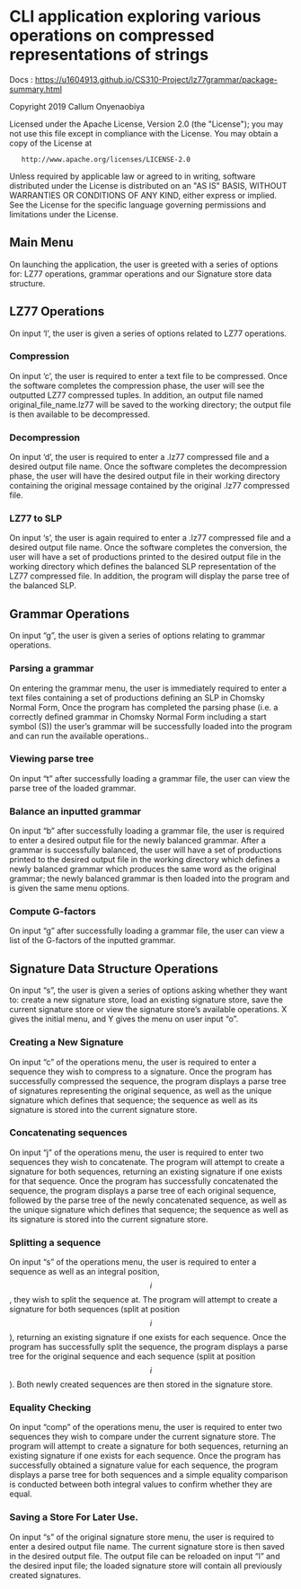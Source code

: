 # CLI application exploring various operations on compressed representations of strings
Docs : https://u1604913.github.io/CS310-Project/lz77grammar/package-summary.html

Copyright 2019 Callum Onyenaobiya

   Licensed under the Apache License, Version 2.0 (the "License");
   you may not use this file except in compliance with the License.
   You may obtain a copy of the License at

       http://www.apache.org/licenses/LICENSE-2.0

   Unless required by applicable law or agreed to in writing, software
   distributed under the License is distributed on an "AS IS" BASIS,
   WITHOUT WARRANTIES OR CONDITIONS OF ANY KIND, either express or implied.
   See the License for the specific language governing permissions and
   limitations under the License.
   
Main Menu
---------

On launching the application, the user is greeted with a series of options for:
LZ77 operations, grammar operations and our Signature store data structure.

LZ77 Operations
---------------

On input ‘l’, the user is given a series of options related to LZ77 operations.

### Compression

On input ‘c’, the user is required to enter a text file to be compressed. Once
the software completes the compression phase, the user will see the outputted
LZ77 compressed tuples. In addition, an output file named
original_file_name.lz77 will be saved to the working directory; the output file
is then available to be decompressed.

### Decompression

On input ‘d’, the user is required to enter a .lz77 compressed file and a
desired output file name. Once the software completes the decompression phase,
the user will have the desired output file in their working directory containing
the original message contained by the original .lz77 compressed file.

### LZ77 to SLP

On input ‘s’, the user is again required to enter a .lz77 compressed file and a
desired output file name. Once the software completes the conversion, the user
will have a set of productions printed to the desired output file in the working
directory which defines the balanced SLP representation of the LZ77 compressed
file. In addition, the program will display the parse tree of the balanced SLP.

Grammar Operations
------------------

On input “g”, the user is given a series of options relating to grammar
operations.

###  Parsing a grammar

On entering the grammar menu, the user is immediately required to enter a text
files containing a set of productions defining an SLP in Chomsky Normal Form,
Once the program has completed the parsing phase (i.e. a correctly defined
grammar in Chomsky Normal Form including a start symbol (S)) the user’s grammar
will be successfully loaded into the program and can run the available
operations..

### Viewing parse tree

On input “t” after successfully loading a grammar file, the user can view the
parse tree of the loaded grammar.

### Balance an inputted grammar

On input “b” after successfully loading a grammar file, the user is required to
enter a desired output file for the newly balanced grammar. After a grammar is
successfully balanced, the user will have a set of productions printed to the
desired output file in the working directory which defines a newly balanced
grammar which produces the same word as the original grammar; the newly balanced
grammar is then loaded into the program and is given the same menu options.

### Compute G-factors

On input “g” after successfully loading a grammar file, the user can view a list
of the G-factors of the inputted grammar.

Signature Data Structure Operations
-----------------------------------

On input “s”, the user is given a series of options asking whether they want to:
create a new signature store, load an existing signature store, save the current
signature store or view the signature store’s available operations. X gives the
initial menu, and Y gives the menu on user input “o”.

### Creating a New Signature

On input “c” of the operations menu, the user is required to enter a sequence
they wish to compress to a signature. Once the program has successfully
compressed the sequence, the program displays a parse tree of signatures
representing the original sequence, as well as the unique signature which
defines that sequence; the sequence as well as its signature is stored into the
current signature store.

### Concatenating sequences

On input “j” of the operations menu, the user is required to enter two sequences
they wish to concatenate. The program will attempt to create a signature for
both sequences, returning an existing signature if one exists for that sequence.
Once the program has successfully concatenated the sequence, the program
displays a parse tree of each original sequence, followed by the parse tree of
the newly concatenated sequence, as well as the unique signature which defines
that sequence; the sequence as well as its signature is stored into the current
signature store.

### Splitting a sequence

On input “s” of the operations menu, the user is required to enter a sequence as
well as an integral position, $$i$$, they wish to split the sequence at. The
program will attempt to create a signature for both sequences (split at position
$$i$$), returning an existing signature if one exists for each sequence. Once
the program has successfully split the sequence, the program displays a parse
tree for the original sequence and each sequence (split at position $$i$$). Both
newly created sequences are then stored in the signature store.

### Equality Checking

On input “comp” of the operations menu, the user is required to enter two
sequences they wish to compare under the current signature store. The program
will attempt to create a signature for both sequences, returning an existing
signature if one exists for each sequence. Once the program has successfully
obtained a signature value for each sequence, the program displays a parse tree
for both sequences and a simple equality comparison is conducted between both
integral values to confirm whether they are equal.

### Saving a Store For Later Use.

On input “s” of the original signature store menu, the user is required to enter
a desired output file name. The current signature store is then saved in the
desired output file. The output file can be reloaded on input “l” and the
desired input file; the loaded signature store will contain all previously
created signatures.
